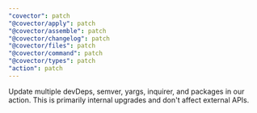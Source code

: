 ```yaml
---
"covector": patch
"@covector/apply": patch
"@covector/assemble": patch
"@covector/changelog": patch
"@covector/files": patch
"@covector/command": patch
"@covector/types": patch
"action": patch
---
```


Update multiple devDeps, semver, yargs, inquirer, and packages in our action. This is primarily internal upgrades and don't affect external APIs.
